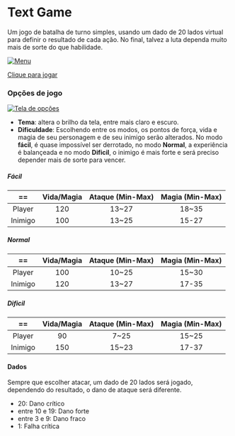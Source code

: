 # Text Game

Um jogo de batalha de turno simples, usando um dado de 20 lados virtual para definir o resultado de cada ação. No final, talvez a luta dependa muito mais de sorte do que habilidade.

[![Menu](https://i.imgur.com/qn4FGGJ.png "Menu")](https://limajonas.github.io/text-dungeons/ "Menu")

[Clique para jogar](https://limajonas.github.io/text-dungeons/)

### Opções de jogo

[![Tela de opções](https://i.imgur.com/hZ8iMsA.png "Tela de opções")](https://limajonas.github.io/text-dungeons/ "Tela de opções")

- **Tema**: altera o brilho da tela, entre mais claro e escuro.
- **Dificuldade**: Escolhendo entre os modos, os pontos de força, vida e magia de seu personagem e de seu inimigo serão alterados. No modo **fácil**, é quase impossível ser derrotado, no modo **Normal**, a experiência é balançeada e no modo **Dificil**, o inimigo é mais forte e será preciso depender mais de sorte para vencer.

##### Fácil

|   ==    | Vida/Magia | Ataque (Min-Max) | Magia (Min-Max) |
| :-----: | :--------: | :--------------: | :-------------: |
| Player  |    120     |      13~27       |      18~35      |
| Inimigo |    100     |      13~25       |      15-27      |

##### Normal

|   ==    | Vida/Magia | Ataque (Min-Max) | Magia (Min-Max) |
| :-----: | :--------: | :--------------: | :-------------: |
| Player  |    100     |      10~25       |      15~30      |
| Inimigo |    120     |      13~27       |      17-35      |

##### Dificil

|   ==    | Vida/Magia | Ataque (Min-Max) | Magia (Min-Max) |
| :-----: | :--------: | :--------------: | :-------------: |
| Player  |     90     |       7~25       |      15~25      |
| Inimigo |    150     |      15~23       |      17-37      |

#### Dados

Sempre que escolher atacar, um dado de 20 lados será jogado, dependendo do resultado, o dano de ataque será diferente.
- 20: Dano crítico
- entre 10 e 19: Dano forte
- entre 3 e 9: Dano fraco
- 1: Falha crítica